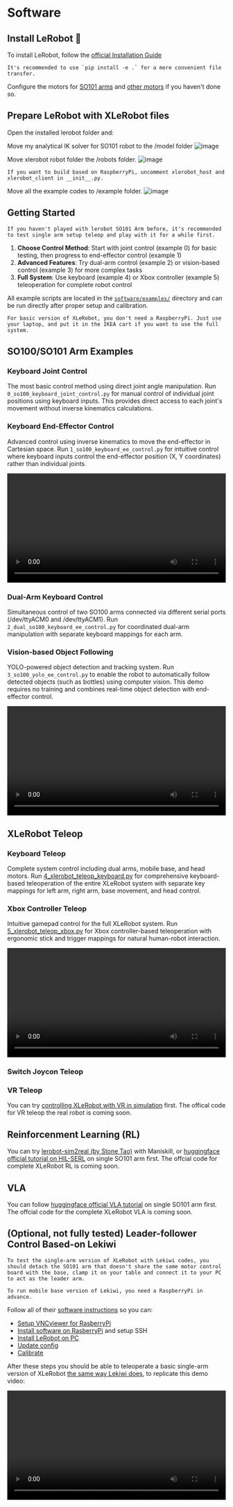 <!-- THIS IS ALL GENERATED DOCUMENTATION via generate_robot_docs.py. DO NOT MODIFY THIS FILE DIRECTLY. -->

# Software

## Install LeRobot 🤗

To install LeRobot, follow the [official Installation Guide](https://huggingface.co/docs/lerobot/installation)

```{note}
It's recommended to use `pip install -e .` for a more convenient file transfer.
```

Configure the motors for [SO101 arms](https://huggingface.co/docs/lerobot/so101#configure-the-motors) and [other motors](https://xlerobot.readthedocs.io/en/latest/hardware/getting_started/assemble.html#configure-motors) if you haven't done so.


## Prepare LeRobot with XLeRobot files

Open the installed lerobot folder and:

Move my analytical IK solver for SO101 robot to the /model folder
![image](https://github.com/user-attachments/assets/87248f48-b118-470d-8e57-2b7111f054ed)

Move xlerobot robot folder the /robots folder.
![image](https://github.com/user-attachments/assets/335d571a-a14d-4466-b439-8384517f607b)

```{note}
If you want to build based on RaspberryPi, uncomment xlerobot_host and xlerobot_client in __init__.py.
```
Move all the example codes to /example folder.
![image](https://github.com/user-attachments/assets/f6e89ff4-7361-408a-83c6-d320bb23da98)

## Getting Started

```{note}
If you haven't played with lerobot SO101 Arm before, it's recommended to test single arm setup teleop and play with it for a while first.
```

1. **Choose Control Method**: Start with joint control (example 0) for basic testing, then progress to end-effector control (example 1)
2. **Advanced Features**: Try dual-arm control (example 2) or vision-based control (example 3) for more complex tasks
3. **Full System**: Use keyboard (example 4) or Xbox controller (example 5) teleoperation for complete robot control

All example scripts are located in the [`software/examples/`](https://github.com/Vector-Wangel/XLeRobot/tree/main/software/examples) directory and can be run directly after proper setup and calibration.

```{note}
For basic version of XLeRobot, you don't need a RaspberryPi. Just use your laptop, and put it in the IKEA cart if you want to use the full system.
```

## SO100/SO101 Arm Examples

### Keyboard Joint Control

The most basic control method using direct joint angle manipulation. Run `0_so100_keyboard_joint_control.py` for manual control of individual joint positions using keyboard inputs. This provides direct access to each joint's movement without inverse kinematics calculations.

### Keyboard End-Effector Control

Advanced control using inverse kinematics to move the end-effector in Cartesian space. Run `1_so100_keyboard_ee_control.py` for intuitive control where keyboard inputs control the end-effector position (X, Y coordinates) rather than individual joints.

<video width="100%" controls>
  <source src="../_static/videos/Real_demos/keyboard_teleop.mp4" type="video/mp4">
  Your browser does not support the video tag.
</video>

### Dual-Arm Keyboard Control

Simultaneous control of two SO100 arms connected via different serial ports (/dev/ttyACM0 and /dev/ttyACM1). Run `2_dual_so100_keyboard_ee_control.py` for coordinated dual-arm manipulation with separate keyboard mappings for each arm.

### Vision-based Object Following

YOLO-powered object detection and tracking system. Run `3_so100_yolo_ee_control.py` to enable the robot to automatically follow detected objects (such as bottles) using computer vision. This demo requires no training and combines real-time object detection with end-effector control.

<video width="100%" controls>
  <source src="../_static/videos/Real_demos/yolo.mp4" type="video/mp4">
  Your browser does not support the video tag.
</video>

## XLeRobot Teleop

### Keyboard Teleop

Complete system control including dual arms, mobile base, and head motors. Run [4_xlerobot_teleop_keyboard.py](https://github.com/Vector-Wangel/XLeRobot/blob/main/software/examples/4_xlerobot_teleop_keyboard.py) for comprehensive keyboard-based teleoperation of the entire XLeRobot system with separate key mappings for left arm, right arm, base movement, and head control.

### Xbox Controller Teleop

Intuitive gamepad control for the full XLeRobot system. Run [5_xlerobot_teleop_xbox.py](https://github.com/Vector-Wangel/XLeRobot/blob/main/software/examples/5_xlerobot_teleop_xbox.py) for Xbox controller-based teleoperation with ergonomic stick and trigger mappings for natural human-robot interaction.


<video width="100%" controls>
  <source src="../_static/videos/Real_demos/xlerobot_025_001.mp4" type="video/mp4">
  Your browser does not support the video tag.
</video>

### Switch Joycon Teleop

### VR Teleop

You can try [controlling XLeRobot with VR in simulation](https://xlerobot.readthedocs.io/en/latest/simulation/getting_started/vr_sim.html) first. The offical code for VR teleop the real robot is coming soon. 

## Reinforcenment Learning (RL)

You can try [lerobot-sim2real (by Stone Tao)](https://github.com/StoneT2000/lerobot-sim2real) with Maniskill, or [huggingface official tutorial on HIL-SERL](https://huggingface.co/docs/lerobot/hilserl) on single SO101 arm first. The offcial code for complete XLeRobot RL is coming soon.

## VLA

You can follow [huggingface official VLA tutorial](https://huggingface.co/docs/lerobot/smolvla) on single SO101 arm first.  The offcial code for the complete XLeRobot VLA is coming soon.

## (Optional, not fully tested) Leader-follower Control Based-on Lekiwi

```{note}
To test the single-arm version of XLeRobot with Lekiwi codes, you should detach the SO101 arm that doesn't share the same motor control board with the base, clamp it on your table and connect it to your PC to act as the leader arm.
```
```{note}
To run mobile base version of Lekiwi, you need a RaspberryPi in advance.
```

Follow all of their [software instructions](https://huggingface.co/docs/lerobot/lekiwi) so you can:
-  [Setup VNCviewer for RasberryPi](raspberry_pi_setup.md)
-  [Install software on RasberryPi](https://huggingface.co/docs/lerobot/lekiwi#install-software-on-pi) and setup SSH 
-  [Install LeRobot on PC](https://huggingface.co/docs/lerobot/installation)
-  [Update config](https://github.com/huggingface/lerobot/blob/main/examples/11_use_lekiwi.md#update-config)
-  [Calibrate](https://huggingface.co/docs/lerobot/il_robots#set-up-and-calibrate)



After these steps you should be able to teleoperate a basic single-arm version of XLeRobot [the same way Lekiwi does](https://github.com/huggingface/lerobot/blob/main/examples/11_use_lekiwi.md#f-teleoperate), to replicate this demo video:


<video width="100%" style="max-width: 100%;" controls>
  <source src="https://github.com/user-attachments/assets/98312e30-9a5d-41a1-a6ce-ef163c3abfd5" type="video/mp4">
  Your browser does not support the video tag.
</video>

<!-- ```{toctree}
:caption: Directory
:maxdepth: 1

anymal_c/index
allegro_hand_left/index
allegro_hand_right/index
allegro_hand_right_touch/index
dclaw/index
fetch/index
fixed_inspire_hand_left/index
fixed_inspire_hand_right/index
floating_inspire_hand_left/index
floating_inspire_hand_right/index
floating_panda_gripper/index
floating_robotiq_2f_85_gripper/index
googlerobot/index
humanoid/index
koch-v1.1/index
panda/index
panda_stick/index
panda_wristcam/index
so100/index
stompy/index
trifingerpro/index
ur_10e/index
unitree_g1/index
unitree_g1_simplified_legs/index
unitree_g1_simplified_upper_body/index
unitree_go2/index
unitree_h1/index
unitree_h1_simplified/index
widowx250s/index
widowxai/index
widowxai_wristcam/index
xarm6_nogripper/index
xarm6_robotiq/index
xarm6_robotiq_wristcam/index
xarm7_ability/index

``` -->
